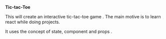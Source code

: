 **Tic-tac-Toe**

This will create an interactive tic-tac-toe game .
The main motive is to learn react while doing projects. 

It uses the concept of state, component and props .

